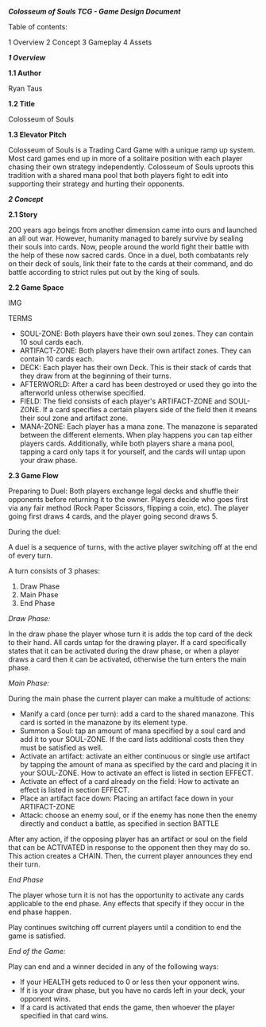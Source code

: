 ***Colosseum of Souls TCG -  Game Design Document***


Table of contents:

1 Overview
2 Concept
3 Gameplay
4 Assets


***1 Overview***

**1.1 Author**

Ryan Taus

**1.2 Title**

Colosseum of Souls

**1.3 Elevator Pitch**

Colosseum of Souls is a Trading Card Game with a unique ramp up system. Most card games end up in more of a solitaire position with each player chasing their own strategy independently. Colosseum of Souls uproots this tradition with a shared mana pool that both players fight to edit into supporting their strategy and hurting their opponents.


***2 Concept***

**2.1 Story**

200 years ago beings from another dimension came into ours and launched an all out war. However, humanity managed to barely survive by sealing their souls into cards. Now, people around the world fight their battle with the help of these now sacred cards. Once in a duel, both combatants rely on their deck of souls, link their fate to the cards at their command, and do battle according to strict rules put out by the king of souls.

**2.2 Game Space**

IMG

TERMS
* SOUL-ZONE: Both players have their own soul zones. They can contain 10 soul cards each.
* ARTIFACT-ZONE: Both players have their own artifact zones. They can contain 10 cards each.
* DECK: Each player has their own Deck. This is their stack of cards that they draw from at the beginning of their turns.
* AFTERWORLD: After a card has been destroyed or used they go into the afterworld unless otherwise specified.
* FIELD: The field consists of each player's ARTIFACT-ZONE and SOUL-ZONE. If a card specifies a certain players side of the field then it means their soul zone and artifact zone.
* MANA-ZONE: Each player has a mana zone. The manazone is separated between the different elements. When play happens you can tap either players cards. Additionally, while both players share a mana pool, tapping a card only taps it for yourself, and the cards will untap upon your draw phase.


**2.3 Game Flow**

Preparing to Duel:
    Both players exchange legal decks and shuffle their opponents before returning it to the owner. Players decide who goes first via any fair method (Rock Paper Scissors, flipping a coin, etc). The player going first draws 4 cards, and the player going second draws 5.

During the duel:

A duel is a sequence of turns, with the active player switching off at the end of every turn.

A turn consists of 3 phases:
  1. Draw Phase
  2. Main Phase
  3. End Phase

*Draw Phase:*

In the draw phase the player whose turn it is adds the top card of the deck to their hand. All cards untap for the drawing player. If a card specifically states that it can be activated during the draw phase, or when a player draws a card then it can be activated, otherwise the turn enters the main phase.

*Main Phase:*

During the main phase the current player can make a multitude of actions:
  * Manify a card (once per turn): add a card to the shared manazone. This card is sorted in the manazone by its element type.
  * Summon a Soul: tap an amount of mana specified by a soul card and add it to your SOUL-ZONE. If the card lists additional costs then they must be satisfied as well.
  * Activate an artifact: activate an either continuous or single use artifact by tapping the amount of mana as specified by the card and placing it in your SOUL-ZONE. How to activate an effect is listed in section EFFECT.
  * Activate an effect of a card already on the field: How to activate an effect is listed in section EFFECT.
  * Place an artifact face down: Placing an artifact face down in your ARTIFACT-ZONE
  * Attack: choose an enemy soul, or if the enemy has none then the enemy directly and conduct a battle, as specified in section BATTLE

After any action, if the opposing player has an artifact or soul on the field that can be ACTIVATED in response to the opponent then they may do so. This action creates a CHAIN. Then, the current player announces they end their turn.

*End Phase*

The player whose turn it is not has the opportunity to activate any cards applicable to the end phase. Any effects that specify if they occur in the end phase happen.

Play continues switching off current players until a condition to end the game is satisfied.

*End of the Game:*

Play can end and a winner decided in any of the following ways:
  * If your HEALTH gets reduced to 0 or less then your opponent wins.
  * If it is your draw phase, but you have no cards left in your deck, your opponent wins.
  * If a card is activated that ends the game, then whoever the player specified in that card wins.
